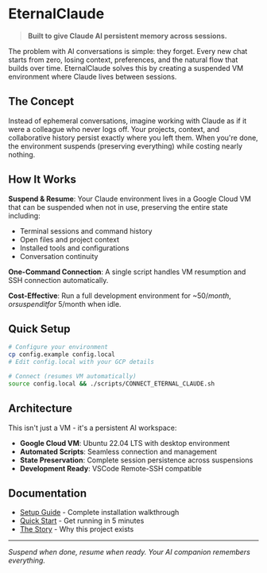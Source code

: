 # EternalClaude

> **Built to give Claude AI persistent memory across sessions.**

The problem with AI conversations is simple: they forget. Every new chat starts from zero, losing context, preferences, and the natural flow that builds over time. EternalClaude solves this by creating a suspended VM environment where Claude lives between sessions.

## The Concept

Instead of ephemeral conversations, imagine working with Claude as if it were a colleague who never logs off. Your projects, context, and collaborative history persist exactly where you left them. When you're done, the environment suspends (preserving everything) while costing nearly nothing.

## How It Works

**Suspend & Resume**: Your Claude environment lives in a Google Cloud VM that can be suspended when not in use, preserving the entire state including:
- Terminal sessions and command history
- Open files and project context
- Installed tools and configurations
- Conversation continuity

**One-Command Connection**: A single script handles VM resumption and SSH connection automatically.

**Cost-Effective**: Run a full development environment for ~$50/month, or suspend it for ~$5/month when idle.

## Quick Setup

```bash
# Configure your environment
cp config.example config.local
# Edit config.local with your GCP details

# Connect (resumes VM automatically)
source config.local && ./scripts/CONNECT_ETERNAL_CLAUDE.sh
```

## Architecture

This isn't just a VM - it's a persistent AI workspace:

- **Google Cloud VM**: Ubuntu 22.04 LTS with desktop environment
- **Automated Scripts**: Seamless connection and management
- **State Preservation**: Complete session persistence across suspensions
- **Development Ready**: VSCode Remote-SSH compatible

## Documentation

- [Setup Guide](docs/SETUP_GUIDE.md) - Complete installation walkthrough
- [Quick Start](docs/QUICK_START.md) - Get running in 5 minutes
- [The Story](docs/MEDIUM_ARTICLE.md) - Why this project exists

---

*Suspend when done, resume when ready. Your AI companion remembers everything.*

